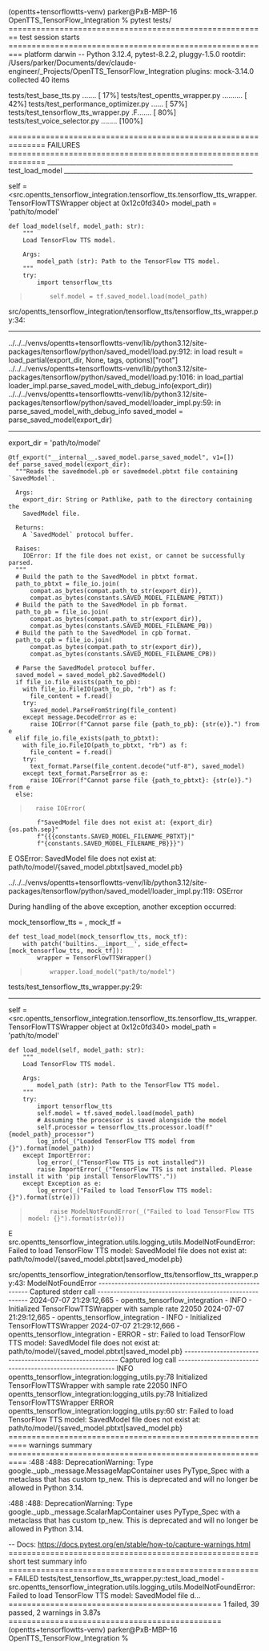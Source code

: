 (opentts+tensorflowtts-venv) parker@PxB-MBP-16 OpenTTS_TensorFlow_Integration % pytest tests/
======================================================== test session starts =========================================================
platform darwin -- Python 3.12.4, pytest-8.2.2, pluggy-1.5.0
rootdir: /Users/parker/Documents/dev/claude-engineer/_Projects/OpenTTS_TensorFlow_Integration
plugins: mock-3.14.0
collected 40 items                                                                                                                   

tests/test_base_tts.py .......                                                                                                 [ 17%]
tests/test_opentts_wrapper.py ..........                                                                                       [ 42%]
tests/test_performance_optimizer.py ......                                                                                     [ 57%]
tests/test_tensorflow_tts_wrapper.py .F.......                                                                                 [ 80%]
tests/test_voice_selector.py ........                                                                                          [100%]

============================================================== FAILURES ==============================================================
__________________________________________________________ test_load_model ___________________________________________________________

self = <src.opentts_tensorflow_integration.tensorflow_tts.tensorflow_tts_wrapper.TensorFlowTTSWrapper object at 0x12c0fd340>
model_path = 'path/to/model'

    def load_model(self, model_path: str):
        """
        Load TensorFlow TTS model.
    
        Args:
            model_path (str): Path to the TensorFlow TTS model.
        """
        try:
            import tensorflow_tts
>           self.model = tf.saved_model.load(model_path)

src/opentts_tensorflow_integration/tensorflow_tts/tensorflow_tts_wrapper.py:34: 
_ _ _ _ _ _ _ _ _ _ _ _ _ _ _ _ _ _ _ _ _ _ _ _ _ _ _ _ _ _ _ _ _ _ _ _ _ _ _ _ _ _ _ _ _ _ _ _ _ _ _ _ _ _ _ _ _ _ _ _ _ _ _ _ _ _ _ 
../../../venvs/opentts+tensorflowtts-venv/lib/python3.12/site-packages/tensorflow/python/saved_model/load.py:912: in load
    result = load_partial(export_dir, None, tags, options)["root"]
../../../venvs/opentts+tensorflowtts-venv/lib/python3.12/site-packages/tensorflow/python/saved_model/load.py:1016: in load_partial
    loader_impl.parse_saved_model_with_debug_info(export_dir))
../../../venvs/opentts+tensorflowtts-venv/lib/python3.12/site-packages/tensorflow/python/saved_model/loader_impl.py:59: in parse_saved_model_with_debug_info
    saved_model = parse_saved_model(export_dir)
_ _ _ _ _ _ _ _ _ _ _ _ _ _ _ _ _ _ _ _ _ _ _ _ _ _ _ _ _ _ _ _ _ _ _ _ _ _ _ _ _ _ _ _ _ _ _ _ _ _ _ _ _ _ _ _ _ _ _ _ _ _ _ _ _ _ _ 

export_dir = 'path/to/model'

    @tf_export("__internal__.saved_model.parse_saved_model", v1=[])
    def parse_saved_model(export_dir):
      """Reads the savedmodel.pb or savedmodel.pbtxt file containing `SavedModel`.
    
      Args:
        export_dir: String or Pathlike, path to the directory containing the
        SavedModel file.
    
      Returns:
        A `SavedModel` protocol buffer.
    
      Raises:
        IOError: If the file does not exist, or cannot be successfully parsed.
      """
      # Build the path to the SavedModel in pbtxt format.
      path_to_pbtxt = file_io.join(
          compat.as_bytes(compat.path_to_str(export_dir)),
          compat.as_bytes(constants.SAVED_MODEL_FILENAME_PBTXT))
      # Build the path to the SavedModel in pb format.
      path_to_pb = file_io.join(
          compat.as_bytes(compat.path_to_str(export_dir)),
          compat.as_bytes(constants.SAVED_MODEL_FILENAME_PB))
      # Build the path to the SavedModel in cpb format.
      path_to_cpb = file_io.join(
          compat.as_bytes(compat.path_to_str(export_dir)),
          compat.as_bytes(constants.SAVED_MODEL_FILENAME_CPB))
    
      # Parse the SavedModel protocol buffer.
      saved_model = saved_model_pb2.SavedModel()
      if file_io.file_exists(path_to_pb):
        with file_io.FileIO(path_to_pb, "rb") as f:
          file_content = f.read()
        try:
          saved_model.ParseFromString(file_content)
        except message.DecodeError as e:
          raise IOError(f"Cannot parse file {path_to_pb}: {str(e)}.") from e
      elif file_io.file_exists(path_to_pbtxt):
        with file_io.FileIO(path_to_pbtxt, "rb") as f:
          file_content = f.read()
        try:
          text_format.Parse(file_content.decode("utf-8"), saved_model)
        except text_format.ParseError as e:
          raise IOError(f"Cannot parse file {path_to_pbtxt}: {str(e)}.") from e
      else:
>       raise IOError(
            f"SavedModel file does not exist at: {export_dir}{os.path.sep}"
            f"{{{constants.SAVED_MODEL_FILENAME_PBTXT}|"
            f"{constants.SAVED_MODEL_FILENAME_PB}}}")
E       OSError: SavedModel file does not exist at: path/to/model/{saved_model.pbtxt|saved_model.pb}

../../../venvs/opentts+tensorflowtts-venv/lib/python3.12/site-packages/tensorflow/python/saved_model/loader_impl.py:119: OSError

During handling of the above exception, another exception occurred:

mock_tensorflow_tts = <MagicMock id='5034107648'>, mock_tf = <MagicMock id='5034166992'>

    def test_load_model(mock_tensorflow_tts, mock_tf):
        with patch('builtins.__import__', side_effect=[mock_tensorflow_tts, mock_tf]):
            wrapper = TensorFlowTTSWrapper()
>           wrapper.load_model("path/to/model")

tests/test_tensorflow_tts_wrapper.py:29: 
_ _ _ _ _ _ _ _ _ _ _ _ _ _ _ _ _ _ _ _ _ _ _ _ _ _ _ _ _ _ _ _ _ _ _ _ _ _ _ _ _ _ _ _ _ _ _ _ _ _ _ _ _ _ _ _ _ _ _ _ _ _ _ _ _ _ _ 

self = <src.opentts_tensorflow_integration.tensorflow_tts.tensorflow_tts_wrapper.TensorFlowTTSWrapper object at 0x12c0fd340>
model_path = 'path/to/model'

    def load_model(self, model_path: str):
        """
        Load TensorFlow TTS model.
    
        Args:
            model_path (str): Path to the TensorFlow TTS model.
        """
        try:
            import tensorflow_tts
            self.model = tf.saved_model.load(model_path)
            # Assuming the processor is saved alongside the model
            self.processor = tensorflow_tts.processor.load(f"{model_path}_processor")
            log_info(_("Loaded TensorFlow TTS model from {}").format(model_path))
        except ImportError:
            log_error(_("TensorFlow TTS is not installed"))
            raise ImportError(_("TensorFlow TTS is not installed. Please install it with 'pip install TensorFlowTTS'."))
        except Exception as e:
            log_error(_("Failed to load TensorFlow TTS model: {}").format(str(e)))
>           raise ModelNotFoundError(_("Failed to load TensorFlow TTS model: {}").format(str(e)))
E           src.opentts_tensorflow_integration.utils.logging_utils.ModelNotFoundError: Failed to load TensorFlow TTS model: SavedModel file does not exist at: path/to/model/{saved_model.pbtxt|saved_model.pb}

src/opentts_tensorflow_integration/tensorflow_tts/tensorflow_tts_wrapper.py:43: ModelNotFoundError
-------------------------------------------------------- Captured stderr call --------------------------------------------------------
2024-07-07 21:29:12,665 - opentts_tensorflow_integration - INFO - Initialized TensorFlowTTSWrapper with sample rate 22050
2024-07-07 21:29:12,665 - opentts_tensorflow_integration - INFO - Initialized TensorFlowTTSWrapper
2024-07-07 21:29:12,666 - opentts_tensorflow_integration - ERROR - str: Failed to load TensorFlow TTS model: SavedModel file does not exist at: path/to/model/{saved_model.pbtxt|saved_model.pb}
--------------------------------------------------------- Captured log call ----------------------------------------------------------
INFO     opentts_tensorflow_integration:logging_utils.py:78 Initialized TensorFlowTTSWrapper with sample rate 22050
INFO     opentts_tensorflow_integration:logging_utils.py:78 Initialized TensorFlowTTSWrapper
ERROR    opentts_tensorflow_integration:logging_utils.py:60 str: Failed to load TensorFlow TTS model: SavedModel file does not exist at: path/to/model/{saved_model.pbtxt|saved_model.pb}
========================================================== warnings summary ==========================================================
<frozen importlib._bootstrap>:488
  <frozen importlib._bootstrap>:488: DeprecationWarning: Type google._upb._message.MessageMapContainer uses PyType_Spec with a metaclass that has custom tp_new. This is deprecated and will no longer be allowed in Python 3.14.

<frozen importlib._bootstrap>:488
  <frozen importlib._bootstrap>:488: DeprecationWarning: Type google._upb._message.ScalarMapContainer uses PyType_Spec with a metaclass that has custom tp_new. This is deprecated and will no longer be allowed in Python 3.14.

-- Docs: https://docs.pytest.org/en/stable/how-to/capture-warnings.html
====================================================== short test summary info =======================================================
FAILED tests/test_tensorflow_tts_wrapper.py::test_load_model - src.opentts_tensorflow_integration.utils.logging_utils.ModelNotFoundError: Failed to load TensorFlow TTS model: SavedModel file d...
============================================== 1 failed, 39 passed, 2 warnings in 3.87s ==============================================
(opentts+tensorflowtts-venv) parker@PxB-MBP-16 OpenTTS_TensorFlow_Integration % 

